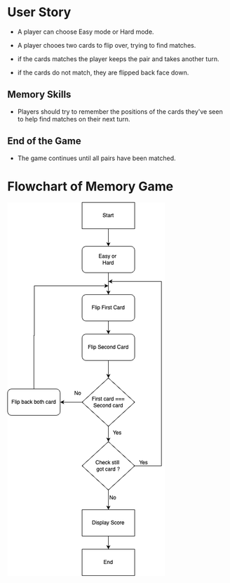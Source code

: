 # User Story 

- A player can choose Easy mode or Hard mode. 

- A player chooes two cards to flip over, trying to find matches.  

- if the cards matches the player keeps the pair and takes another turn. 

- if the cards do not match, they are flipped back face down.  

## Memory Skills

- Players should try to remember the positions of the cards they've seen to help find matches on their next turn. 

## End of the Game 

- The game continues until all pairs have been matched. 


# Flowchart of Memory Game

![alt text](photo/memory-game.png)